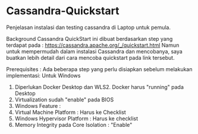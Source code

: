 # Cassandra-Quickstart
Penjelasan instalasi dan testing cassandra di Laptop untuk pemula.

Background
Cassandra QuickStart ini dibuat berdasarkan step yang terdapat pada : https://cassandra.apache.org/_/quickstart.html
Namun untuk mempermudah dalam instalasi Cassandra dan mencobanya, saya buatkan lebih detail dari cara mencoba quickstart pada link tersebut.

Prerequisites : 
Ada beberapa step yang perlu disiapkan sebelum melakukan implementasi: 
Untuk Windows 
1. Diperlukan Docker Desktop dan WLS2. Docker harus "running" pada Desktop
2. Virtualization sudah "enable" pada BIOS 
3. Windows Feature :
  1. Virtual Machine Platform : Harus ke Checklist
  2. Windows Hypervisor Platform : Harus ke checklist 
4. Memory Integrity pada Core Isolation : "Enable"

